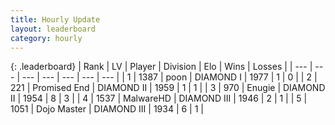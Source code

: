 ```yaml
---
title: Hourly Update
layout: leaderboard
category: hourly
---
```


{: .leaderboard}
| Rank | LV | Player | Division | Elo | Wins | Losses |
| --- | --- | --- | --- | --- | --- | --- |
| <span data-change="0">1</span> | 1387 | <span title="ID: 540690">poon</span> | DIAMOND I | <span data-change="0">1977</span> | <span data-change="0">1</span> | <span data-change="0">0</span> |
| <span data-change="0">2</span> | 221 | <span title="ID: 756478">Promised End</span> | DIAMOND II | <span data-change="0">1959</span> | <span data-change="0">1</span> | <span data-change="0">1</span> |
| <span data-change="0">3</span> | 970 | <span title="ID: 623502">Enugie</span> | DIAMOND II | <span data-change="0">1954</span> | <span data-change="0">8</span> | <span data-change="0">3</span> |
| <span data-change="0">4</span> | 1537 | <span title="ID: 261794">MalwareHD</span> | DIAMOND III | <span data-change="0">1946</span> | <span data-change="0">2</span> | <span data-change="0">1</span> |
| <span data-change="0">5</span> | 1051 | <span title="ID: 431504">Dojo Master</span> | DIAMOND III | <span data-change="0">1934</span> | <span data-change="0">6</span> | <span data-change="0">1</span> |